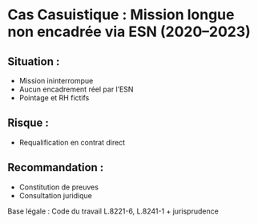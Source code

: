 # Cas Casuistique : Mission longue non encadrée via ESN (2020–2023)

## Situation :
- Mission ininterrompue
- Aucun encadrement réel par l’ESN
- Pointage et RH fictifs

## Risque :
- Requalification en contrat direct

## Recommandation :
- Constitution de preuves
- Consultation juridique

Base légale : Code du travail L.8221-6, L.8241-1 + jurisprudence
